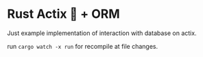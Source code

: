 # Rust Actix 🦀 + ORM

Just example implementation of interaction with database on actix.

run `cargo watch -x run` for recompile at file changes.
